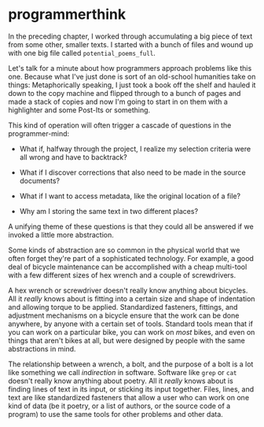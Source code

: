 programmerthink
===============

In the preceding chapter, I worked through accumulating a big piece of text
from some other, smaller texts.  I started with a bunch of files and wound up
with one big file called `potential_poems_full`.

Let's talk for a minute about how programmers approach problems like this one.
Because what I've just done is sort of an old-school humanities take on things:
Metaphorically speaking, I just took a book off the shelf and hauled it down to
the copy machine and flipped through to a bunch of pages and made a stack of
copies and now I'm going to start in on them with a highlighter and some
Post-Its or something.

This kind of operation will often trigger a cascade of questions in the
programmer-mind:

- What if, halfway through the project, I realize my selection criteria were all
  wrong and have to backtrack?

- What if I discover corrections that also need to be made in the source documents?

- What if I want to access metadata, like the original location of a file?

- Why am I storing the same text in two different places?

A unifying theme of these questions is that they could all be answered if we
invoked a little more abstraction.

Some kinds of abstraction are so common in the physical world that we often
forget they're part of a sophisticated technology.  For example, a good deal of
bicycle maintenance can be accomplished with a cheap multi-tool with a few
different sizes of hex wrench and a couple of screwdrivers.

A hex wrench or screwdriver doesn't really know anything about bicycles.  All
it _really_ knows about is fitting into a certain size and shape of indentation
and allowing torque to be applied.  Standardized fasteners, fittings, and
adjustment mechanisms on a bicycle ensure that the work can be done anywhere,
by anyone with a certain set of tools.  Standard tools mean that if you can
work on a particular bike, you can work on _most_ bikes, and even on things
that aren't bikes at all, but were designed by people with the same
abstractions in mind.

The relationship between a wrench, a bolt, and the purpose of a bolt is a lot
like something we call _indirection_ in software.  Software like `grep` or
`cat` doesn't really know anything about poetry.  All it _really_ knows about
is finding lines of text in its input, or sticking its input together.  Files,
lines, and text are like standardized fasteners that allow a user who can work
on one kind of data (be it poetry, or a list of authors, or the source code of
a program) to use the same tools for other problems and other data.



